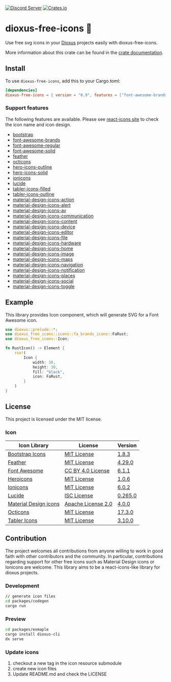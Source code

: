[![Discord Server](https://img.shields.io/discord/899851952891002890.svg?logo=discord&style=flat-square)](https://discord.gg/sKJSVNSCDJ)
[![Crates.io](https://img.shields.io/crates/v/dioxus-free-icons)](https://crates.io/crates/dioxus-free-icons)

# dioxus-free-icons 🙂

Use free svg icons in your [Dioxus](https://dioxuslabs.com/) projects easily with dioxus-free-icons.

More information about this crate can be found in the [crate documentation](https://docs.rs/dioxus-free-icons/latest/dioxus_free_icons/).

## Install

To use `dioxus-free-icons`, add this to your Cargo.toml:

```toml
[dependencies]
dioxus-free-icons = { version = "0.9", features = ["font-awesome-brands"] }
```

### Support features

The following features are available. Please see [react-icons site](https://react-icons.github.io/react-icons) to check the icon name and icon design. 

- [bootstrap](https://docs.rs/dioxus-free-icons/latest/dioxus_free_icons/icons/bs_icons/index.html)
- [font-awesome-brands](https://docs.rs/dioxus-free-icons/latest/dioxus_free_icons/icons/fa_brands_icons/index.html)
- [font-awesome-regular](https://docs.rs/dioxus-free-icons/latest/dioxus_free_icons/icons/fa_regular_icons/index.html)
- [font-awesome-solid](https://docs.rs/dioxus-free-icons/latest/dioxus_free_icons/icons/fa_solid_icons/index.html)
- [feather](https://docs.rs/dioxus-free-icons/latest/dioxus_free_icons/icons/fi_icons/index.html)
- [octicons](https://docs.rs/dioxus-free-icons/latest/dioxus_free_icons/icons/go_icons/index.html)
- [hero-icons-outline](https://docs.rs/dioxus-free-icons/latest/dioxus_free_icons/icons/hi_outline_icons/index.html)
- [hero-icons-solid](https://docs.rs/dioxus-free-icons/latest/dioxus_free_icons/icons/hi_solid_icons/index.html)
- [ionicons](https://docs.rs/dioxus-free-icons/latest/dioxus_free_icons/icons/io_icons/index.html)
- [lucide](https://docs.rs/dioxus-free-icons/latest/dioxus_free_icons/icons/ld_icons/index.html)
- [tabler-icons-filled](https://docs.rs/dioxus-free-icons/latest/dioxus_free_icons/icons/tb_filled_icons/index.html)
- [tabler-icons-outline](https://docs.rs/dioxus-free-icons/latest/dioxus_free_icons/icons/tb_outline_icons/index.html)
- [material-design-icons-action](https://docs.rs/dioxus-free-icons/latest/dioxus_free_icons/icons/md_action_icons/index.html)
- [material-design-icons-alert](https://docs.rs/dioxus-free-icons/latest/dioxus_free_icons/icons/md_alert_icons/index.html)
- [material-design-icons-av](https://docs.rs/dioxus-free-icons/latest/dioxus_free_icons/icons/md_av_icons/index.html)
- [material-design-icons-communication](https://docs.rs/dioxus-free-icons/latest/dioxus_free_icons/icons/md_communication_icons/index.html)
- [material-design-icons-content](https://docs.rs/dioxus-free-icons/latest/dioxus_free_icons/icons/md_content_icons/index.html)
- [material-design-icons-device](https://docs.rs/dioxus-free-icons/latest/dioxus_free_icons/icons/io_icons/index.html)
- [material-design-icons-editor](https://docs.rs/dioxus-free-icons/latest/dioxus_free_icons/icons/md_editor_icons/index.html)
- [material-design-icons-file](https://docs.rs/dioxus-free-icons/latest/dioxus_free_icons/icons/md_file_icons/index.html)
- [material-design-icons-hardware](https://docs.rs/dioxus-free-icons/latest/dioxus_free_icons/icons/md_hardware_icons/index.html)
- [material-design-icons-home](https://docs.rs/dioxus-free-icons/latest/dioxus_free_icons/icons/md_home_icons/index.html)
- [material-design-icons-image](https://docs.rs/dioxus-free-icons/latest/dioxus_free_icons/icons/md_image_icons/index.html)
- [material-design-icons-maps](https://docs.rs/dioxus-free-icons/latest/dioxus_free_icons/icons/md_maps_icons/index.html)
- [material-design-icons-navigation](https://docs.rs/dioxus-free-icons/latest/dioxus_free_icons/icons/md_navigation_icons/index.html)
- [material-design-icons-notification](https://docs.rs/dioxus-free-icons/latest/dioxus_free_icons/icons/md_notification_icons/index.html)
- [material-design-icons-places](https://docs.rs/dioxus-free-icons/latest/dioxus_free_icons/icons/md_places_icons/index.html)
- [material-design-icons-social](https://docs.rs/dioxus-free-icons/latest/dioxus_free_icons/icons/md_social_icons/index.html)
- [material-design-icons-toggle](https://docs.rs/dioxus-free-icons/latest/dioxus_free_icons/icons/md_toggle_icons/index.html)

## Example

This library provides Icon component, which will generate SVG for a Font Awesome icon.

```rust
use dioxus::prelude::*;
use dioxus_free_icons::icons::fa_brands_icons::FaRust;
use dioxus_free_icons::Icon;

fn RustIcon() -> Element {
    rsx!(
        Icon {
            width: 30,
            height: 30,
            fill: "black",
            icon: FaRust,
        }
    )
}
```

## License

This project is licensed under the MIT license.

### Icon

Icon Library|License|Version
---|---|---
[Bootstrap Icons](https://icons.getbootstrap.com/)|[MIT License](https://github.com/twbs/icons/blob/main/LICENSE.md)| [1.8.3](https://github.com/twbs/icons/tree/v1.8.3)
[Feather](https://feathericons.com/)|[MIT License](https://github.com/feathericons/feather/blob/master/LICENSE)| [4.29.0](https://github.com/feathericons/feather/tree/v4.29.0)
[Font Awesome](https://fontawesome.com/)|[CC BY 4.0 License](https://creativecommons.org/licenses/by/4.0/)| [6.1.1](https://github.com/FortAwesome/Font-Awesome/tree/6.1.1)
[Heroicons](https://heroicons.com/)|[MIT License](https://github.com/tailwindlabs/heroicons/blob/master/LICENSE)| [1.0.6](https://github.com/tailwindlabs/heroicons/tree/v1.0.6)
[Ionicons](https://ionic.io/ionicons)|[MIT License](https://github.com/ionic-team/ionicons/blob/main/LICENSE)| [6.0.2](https://github.com/ionic-team/ionicons/tree/v6.0.2)
[Lucide](https://lucide.dev)|[ISC License](https://github.com/lucide-icons/lucide/blob/main/LICENSE)| [0.265.0](https://github.com/lucide-icons/lucide/tree/v0.265.0)
[Material Design icons](https://developers.google.com/fonts/docs/material_icons)|[Apache License 2.0](https://github.com/google/material-design-icons/blob/master/LICENSE)| [4.0.0](https://github.com/google/material-design-icons/tree/4.0.0)
[Octicons](https://primer.style/octicons/)|[MIT License](https://github.com/primer/octicons/blob/main/LICENSE)| [17.3.0](https://github.com/primer/octicons/tree/v17.3.0)
[Tabler Icons](https://tabler-icons.io/)|[MIT License](https://github.com/tabler/tabler-icons/blob/main/LICENSE)| [3.10.0](https://github.com/tabler/tabler-icons/tree/v3.10.0)

## Contribution

The project welcomes all contributions from anyone willing to work in good faith with other contributors and the community. 
In particular, contributions regarding support for other free icons such as Material Design icons or Ionicons are welcome. 
This library aims to be a react-icons-like library for dioxus projects.

### Development

```sh
// generate icon files
cd packages/codegen
cargo run
```

### Preview

```sh
cd packages/exmaple
cargo install dioxus-cli
dx serve
```

### Update icons

1. checkout a new tag in the icon resource submodule
2. create new icon files
3. Update README.md and check the LICENSE

